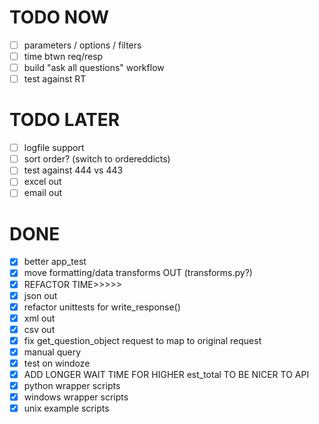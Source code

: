 # TODO NOW
 * [ ] parameters / options / filters
 * [ ] time btwn req/resp
 * [ ] build "ask all questions" workflow
 * [ ] test against RT

# TODO LATER
 * [ ] logfile support
 * [ ] sort order? (switch to ordereddicts)
 * [ ] test against 444 vs 443
 * [ ] excel out
 * [ ] email out

# DONE
 * [X] better app_test
 * [X] move formatting/data transforms OUT (transforms.py?)
 * [X] REFACTOR TIME>>>>>
 * [X] json out
 * [X] refactor unittests for write_response()
 * [X] xml out
 * [X] csv out
 * [X] fix get_question_object request to map to original request
 * [X] manual query
 * [X] test on windoze
 * [X] ADD LONGER WAIT TIME FOR HIGHER est_total TO BE NICER TO API
 * [X] python wrapper scripts
 * [X] windows wrapper scripts
 * [X] unix example scripts
